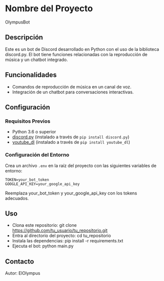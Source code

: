 # Nombre del Proyecto
OlympusBot

## Descripción
Este es un bot de Discord desarrollado en Python con el uso de la biblioteca discord.py. El bot tiene funciones relacionadas con la reproducción de música y un chatbot integrado.

## Funcionalidades
- Comandos de reproducción de música en un canal de voz.
- Integración de un chatbot para conversaciones interactivas.

## Configuración
### Requisitos Previos
- Python 3.6 o superior
- [discord.py](https://discordpy.readthedocs.io/) (instalado a través de `pip install discord.py`)
- [youtube_dl](https://github.com/ytdl-org/youtube-dl) (instalado a través de `pip install youtube_dl`)

### Configuración del Entorno
Crea un archivo `.env` en la raíz del proyecto con las siguientes variables de entorno:
```env
TOKEN=your_bot_token
GOOGLE_API_KEY=your_google_api_key
```
Reemplaza your_bot_token y your_google_api_key con los tokens adecuados.
## Uso
- Clona este repositorio: git clone https://github.com/tu_usuario/tu_repositorio.git
- Entra al directorio del proyecto: cd tu_repositorio
- Instala las dependencias: pip install -r requirements.txt
- Ejecuta el bot: python main.py

## Contacto
Autor: ElOlympus
